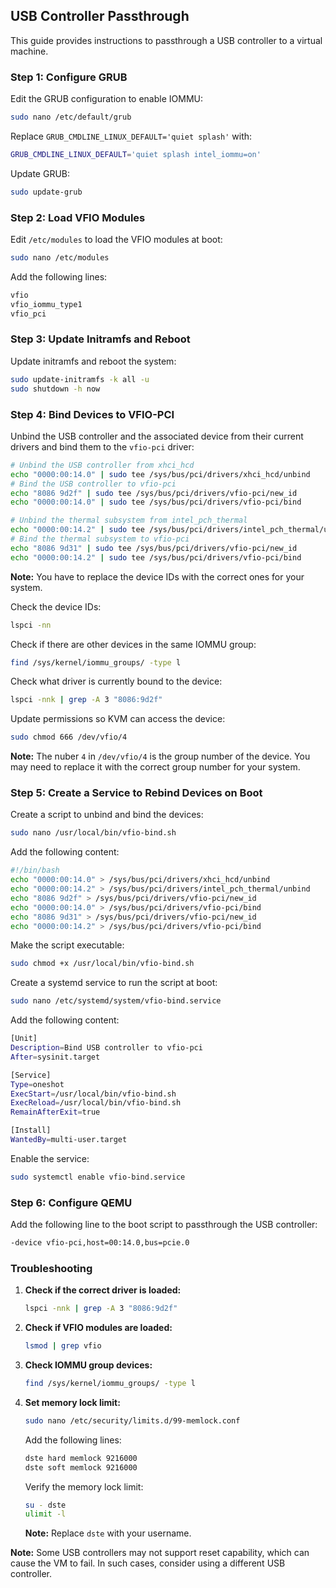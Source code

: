 ## USB Controller Passthrough

This guide provides instructions to passthrough a USB controller to a virtual machine.

### Step 1: Configure GRUB

Edit the GRUB configuration to enable IOMMU:

```bash
sudo nano /etc/default/grub
```

Replace `GRUB_CMDLINE_LINUX_DEFAULT='quiet splash'` with:

```bash
GRUB_CMDLINE_LINUX_DEFAULT='quiet splash intel_iommu=on'
```

Update GRUB:

```bash
sudo update-grub
```

### Step 2: Load VFIO Modules

Edit `/etc/modules` to load the VFIO modules at boot:

```bash
sudo nano /etc/modules
```

Add the following lines:

```bash
vfio
vfio_iommu_type1
vfio_pci
```

### Step 3: Update Initramfs and Reboot

Update initramfs and reboot the system:

```bash
sudo update-initramfs -k all -u
sudo shutdown -h now
```

### Step 4: Bind Devices to VFIO-PCI

Unbind the USB controller and the associated device from their current drivers and bind them to the `vfio-pci` driver:

```bash
# Unbind the USB controller from xhci_hcd
echo "0000:00:14.0" | sudo tee /sys/bus/pci/drivers/xhci_hcd/unbind
# Bind the USB controller to vfio-pci
echo "8086 9d2f" | sudo tee /sys/bus/pci/drivers/vfio-pci/new_id
echo "0000:00:14.0" | sudo tee /sys/bus/pci/drivers/vfio-pci/bind

# Unbind the thermal subsystem from intel_pch_thermal
echo "0000:00:14.2" | sudo tee /sys/bus/pci/drivers/intel_pch_thermal/unbind
# Bind the thermal subsystem to vfio-pci
echo "8086 9d31" | sudo tee /sys/bus/pci/drivers/vfio-pci/new_id
echo "0000:00:14.2" | sudo tee /sys/bus/pci/drivers/vfio-pci/bind
```

**Note:** You have to replace the device IDs with the correct ones for your system.

Check the device IDs:

```bash
lspci -nn
```

Check if there are other devices in the same IOMMU group:

```bash
find /sys/kernel/iommu_groups/ -type l
```

Check what driver is currently bound to the device:

```bash
lspci -nnk | grep -A 3 "8086:9d2f"
```

Update permissions so KVM can access the device:

```bash
sudo chmod 666 /dev/vfio/4
```

**Note:** The nuber `4` in `/dev/vfio/4` is the group number of the device. You may need to replace it with the correct group number for your system.

### Step 5: Create a Service to Rebind Devices on Boot

Create a script to unbind and bind the devices:

```bash
sudo nano /usr/local/bin/vfio-bind.sh
```

Add the following content:

```bash
#!/bin/bash
echo "0000:00:14.0" > /sys/bus/pci/drivers/xhci_hcd/unbind
echo "0000:00:14.2" > /sys/bus/pci/drivers/intel_pch_thermal/unbind
echo "8086 9d2f" > /sys/bus/pci/drivers/vfio-pci/new_id
echo "0000:00:14.0" > /sys/bus/pci/drivers/vfio-pci/bind
echo "8086 9d31" > /sys/bus/pci/drivers/vfio-pci/new_id
echo "0000:00:14.2" > /sys/bus/pci/drivers/vfio-pci/bind
```

Make the script executable:

```bash
sudo chmod +x /usr/local/bin/vfio-bind.sh
```

Create a systemd service to run the script at boot:

```bash
sudo nano /etc/systemd/system/vfio-bind.service
```

Add the following content:

```bash
[Unit]
Description=Bind USB controller to vfio-pci
After=sysinit.target

[Service]
Type=oneshot
ExecStart=/usr/local/bin/vfio-bind.sh
ExecReload=/usr/local/bin/vfio-bind.sh
RemainAfterExit=true

[Install]
WantedBy=multi-user.target
```

Enable the service:

```bash
sudo systemctl enable vfio-bind.service
```

### Step 6: Configure QEMU

Add the following line to the boot script to passthrough the USB controller:

```bash
-device vfio-pci,host=00:14.0,bus=pcie.0
```

### Troubleshooting

1. **Check if the correct driver is loaded:**

    ```bash
    lspci -nnk | grep -A 3 "8086:9d2f"
    ```

2. **Check if VFIO modules are loaded:**

    ```bash
    lsmod | grep vfio
    ```

3. **Check IOMMU group devices:**

    ```bash
    find /sys/kernel/iommu_groups/ -type l
    ```

4. **Set memory lock limit:**

    ```bash
    sudo nano /etc/security/limits.d/99-memlock.conf
    ```

    Add the following lines:

    ```bash
    dste hard memlock 9216000
    dste soft memlock 9216000
    ```

    Verify the memory lock limit:

    ```bash
    su - dste
    ulimit -l
    ```

    **Note:** Replace `dste` with your username.

**Note:** Some USB controllers may not support reset capability, which can cause the VM to fail. In such cases, consider using a different USB controller.
